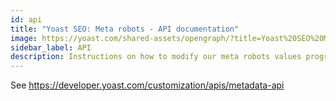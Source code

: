 ```yaml
---
id: api
title: "Yoast SEO: Meta robots - API documentation"
image: https://yoast.com/shared-assets/opengraph/?title=Yoast%20SEO%20Meta%20robots:%20API%20documentation
sidebar_label: API
description: Instructions on how to modify our meta robots values programmatically.
---
```


See https://developer.yoast.com/customization/apis/metadata-api
